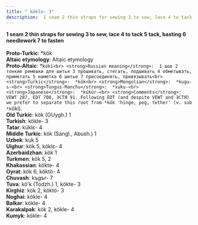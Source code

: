 ```yaml
---
title: " kökle- 3"
description:  1 seam 2 thin straps for sewing 3 to sew, lace 4 to tack 5 tack, basting 6 needlework 7 to fasten
---
```

<strong> 1 seam 2 thin straps for sewing 3 to sew, lace 4 to tack 5 tack, basting 6 needlework 7 to fasten</strong><br><br>
<strong>Proto-Turkic</strong>:  *kök<br>
<strong>Altaic etymology</strong>:  Altaic etymology<br>
<strong> Proto-Altaic</strong>:  *k`ókì<br>
<strong>Russian meaning</strong>:  1 шов 2 тонкие ремешки для шитья 3 прошивать, стегать, подшивать 4 обметывать, приметать 5 наметка 6 шитье 7 присоединять, привязывать<br>
<strong>Turkic</strong>:  *kök<br>
<strong>Mongolian</strong>:  *kugu-s-<br>
<strong>Tungus-Manchu</strong>:  *xuku-<br>
<strong>Japanese</strong>:  *kúkúr-<br>
<strong>Comments</strong>:  VEWT 287, EDT 708, ЭСТЯ 91. Following EDT (and despite VEWT and ЭСТЯ) we prefer to separate this root from *kök 'hinge, peg, tether' (v. sub *k`ōkí).<br>
<strong>Old Turkic</strong>:  kök (OUygh.) 1<br>
<strong>Turkish</strong>:  kökle- 3<br>
<strong>Tatar</strong>:  küklɛ- 4<br>
<strong>Middle Turkic</strong>:  kök (Sangl., Abush.) 1<br>
<strong>Uzbek</strong>:  kụk 5<br>
<strong>Uighur</strong>:  kök 5, köklɛ- 4<br>
<strong>Azerbaidzhan</strong>:  kök 1<br>
<strong>Turkmen</strong>:  kök 5, 2<br>
<strong>Khakassian</strong>:  kökte- 4<br>
<strong>Oyrat</strong>:  kök 6, köktö- 4<br>
<strong>Chuvash</strong>:  kъgъr- 7<br>
<strong>Tuva</strong>:  kö'k (Todzh.) 1, kökte- 3<br>
<strong>Kirghiz</strong>:  kök 2, köktö- 3<br>
<strong>Noghai</strong>:  kökle- 4<br>
<strong>Balkar</strong>:  kökle- 4<br>
<strong>Karakalpak</strong>:  kök 2, kökle- 4<br>
<strong>Kumyk</strong>:  kökle- 4<br>


